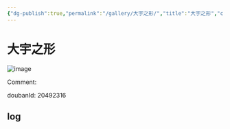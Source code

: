 ```yaml
---
{"dg-publish":true,"permalink":"/gallery/大宇之形/","title":"大宇之形","created":"2025-05-31T15:53:13.014+08:00"}
---
```



# 大宇之形

![image](https://hiraeth-picbed.oss-cn-beijing.aliyuncs.com/20250531155312.webp)

Comment: 



doubanId: 20492316

## log


